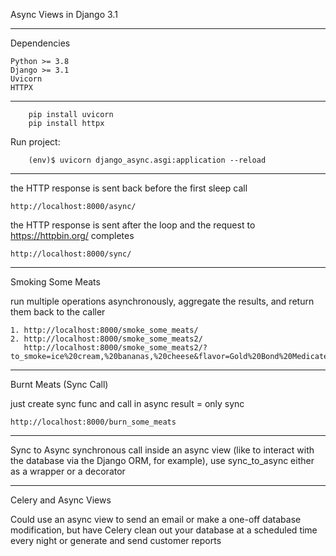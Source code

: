 Async Views in Django 3.1

******************
Dependencies

    Python >= 3.8
    Django >= 3.1
    Uvicorn
    HTTPX
***************************

        pip install uvicorn
        pip install httpx

Run project:

        (env)$ uvicorn django_async.asgi:application --reload

************************
the HTTP response is sent back before the first sleep call
    
    http://localhost:8000/async/

the HTTP response is sent after the loop and the request to https://httpbin.org/ completes

    http://localhost:8000/sync/
***************************

Smoking Some Meats 

run multiple operations asynchronously, aggregate the results, and return them back to the caller

    1. http://localhost:8000/smoke_some_meats/
    2. http://localhost:8000/smoke_some_meats2/
       http://localhost:8000/smoke_some_meats2/?to_smoke=ice%20cream,%20bananas,%20cheese&flavor=Gold%20Bond%20Medicated%20Powder

********************

Burnt Meats (Sync Call)

just create sync func and call in async
result = only sync

    http://localhost:8000/burn_some_meats

********************

Sync to Async
synchronous call inside an async view (like to interact with the database via the Django ORM, for example), 
use sync_to_async either as a wrapper or a decorator

*******************

Celery and Async Views

Could use an async view to send an email or make a one-off database modification, but have Celery clean out your 
database at a scheduled time every night or generate and send customer reports